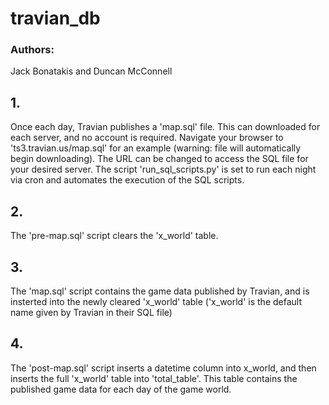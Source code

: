 # travian_db
### Authors: 
Jack Bonatakis and Duncan McConnell

## 1. 
Once each day, Travian publishes a 'map.sql' file. This can downloaded for each server, and no account is required. Navigate your browser to 'ts3.travian.us/map.sql' for an example (warning: file will automatically begin downloading). The URL can be changed to access the SQL file for your desired server. The script 'run_sql_scripts.py' is set to run each night via cron and automates the execution of the SQL scripts.

## 2. 
The 'pre-map.sql' script clears the 'x_world' table.

## 3. 
The 'map.sql' script contains the game data published by Travian, and is insterted into the newly cleared 'x_world' table ('x_world' is the default name given by Travian in their SQL file)

## 4. 
The 'post-map.sql' script inserts a datetime column into x_world, and then inserts the full 'x_world' table into 'total_table'. This table contains the published game data for each day of the game world. 
